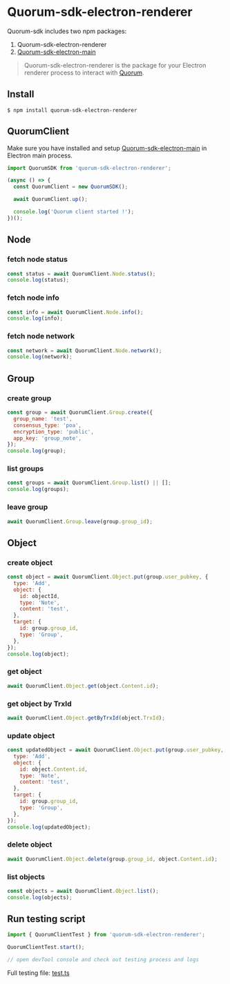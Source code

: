 # Quorum-sdk-electron-renderer

Quorum-sdk includes two npm packages:

1. Quorum-sdk-electron-renderer
2. [Quorum-sdk-electron-main]()

> Quorum-sdk-electron-renderer is the package for your Electron renderer process to interact with [Quorum](https://github.com/rumsystem/quorum).

## Install

```
$ npm install quorum-sdk-electron-renderer
```

## QuorumClient

Make sure you have installed and setup [Quorum-sdk-electron-main]() in Electron main process.

```javascript
import QuorumSDK from 'quorum-sdk-electron-renderer';

(async () => {
  const QuorumClient = new QuorumSDK();

  await QuorumClient.up();

  console.log('Quorum client started !');
})();
```

## Node

### fetch node status

```js
const status = await QuorumClient.Node.status();
console.log(status);
```

### fetch node info

```js
const info = await QuorumClient.Node.info();
console.log(info);
```

### fetch node network

```js
const network = await QuorumClient.Node.network();
console.log(network);
```

## Group

### create group

```js
const group = await QuorumClient.Group.create({
  group_name: 'test',
  consensus_type: 'poa',
  encryption_type: 'public',
  app_key: 'group_note',
});
console.log(group);
```

### list groups

```js
const groups = await QuorumClient.Group.list() || [];
console.log(groups);
```

### leave group

```js
await QuorumClient.Group.leave(group.group_id);
```


## Object

### create object

```js
const object = await QuorumClient.Object.put(group.user_pubkey, {
  type: 'Add',
  object: {
    id: objectId,
    type: 'Note',
    content: 'test',
  },
  target: {
    id: group.group_id,
    type: 'Group',
  },
});
console.log(object);
```

### get object

```js
await QuorumClient.Object.get(object.Content.id);
```

### get object by TrxId

```js
await QuorumClient.Object.getByTrxId(object.TrxId);
```

### update object

```js
const updatedObject = await QuorumClient.Object.put(group.user_pubkey, {
  type: 'Add',
  object: {
    id: object.Content.id,
    type: 'Note',
    content: 'test',
  },
  target: {
    id: group.group_id,
    type: 'Group',
  },
});
console.log(updatedObject);
```

### delete object

```js
await QuorumClient.Object.delete(group.group_id, object.Content.id);
```

### list objects

```js
const objects = await QuorumClient.Object.list();
console.log(objects);
```

## Run testing script

```js
import { QuorumClientTest } from 'quorum-sdk-electron-renderer';

QuorumClientTest.start();

// open devTool console and check out testing process and logs
```

Full testing file: [test.ts]()